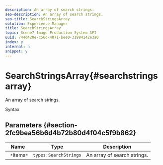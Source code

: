 ```yaml
---
description: An array of search strings.
seo-description: An array of search strings.
seo-title: SearchStringsArray
solution: Experience Manager
title: SearchStringsArray
topic: Scene7 Image Production System API
uuid: 744d420e-c56d-4071-bee0-31994142e3a0
index: y
internal: n
snippet: y
---
```


# SearchStringsArray{#searchstringsarray}

An array of search strings.

 Syntax 

## Parameters {#section-2fc9bea56b6d4b72b80d4f04c5f9b862}

|  Name  | Type  | Description  |
|---|---|---|
|  ` *`items`*`  | `types:SearchStrings`  | An array of search strings.  |

